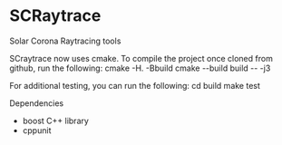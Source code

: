 # SCRaytrace
Solar Corona Raytracing tools

SCraytrace now uses cmake. To compile the project once cloned from github, run the following:
cmake -H. -Bbuild
cmake --build build -- -j3

For additional testing, you can run the following:
cd build
make test

Dependencies
- boost C++ library
- cppunit

